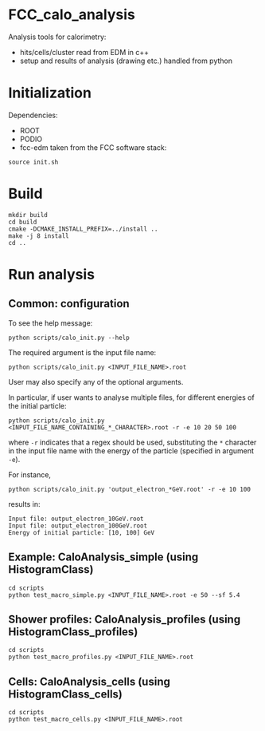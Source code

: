 FCC_calo_analysis
=====================

Analysis tools for calorimetry:
 - hits/cells/cluster read from EDM in c++
 - setup and results of analysis (drawing etc.) handled from python

# Initialization

Dependencies:
 - ROOT
 - PODIO
 - fcc-edm
taken from the FCC software stack:

~~~{.sh}
source init.sh
~~~

# Build

~~~{.sh}
mkdir build
cd build
cmake -DCMAKE_INSTALL_PREFIX=../install ..
make -j 8 install
cd ..
~~~

# Run analysis

## Common: configuration

To see the help message:

~~~{.sh}
python scripts/calo_init.py --help
~~~

The required argument is the input file name:

~~~{.sh}
python scripts/calo_init.py <INPUT_FILE_NAME>.root
~~~

User may also specify any of the optional arguments.

In particular, if user wants to analyse multiple files, for different energies of the initial particle:

~~~{.sh}
python scripts/calo_init.py <INPUT_FILE_NAME_CONTAINING_*_CHARACTER>.root -r -e 10 20 50 100
~~~

where `-r` indicates that a regex should be used, substituting the `*` character in the input file name with the energy of the particle (specified in argument `-e`).

For instance,
~~~{.sh}
python scripts/calo_init.py 'output_electron_*GeV.root' -r -e 10 100
~~~
results in:
~~~{.sh}
Input file: output_electron_10GeV.root
Input file: output_electron_100GeV.root
Energy of initial particle: [10, 100] GeV
~~~


## Example: CaloAnalysis_simple (using HistogramClass)

~~~{.sh}
cd scripts
python test_macro_simple.py <INPUT_FILE_NAME>.root -e 50 --sf 5.4
~~~


## Shower profiles: CaloAnalysis_profiles (using HistogramClass_profiles)

~~~{.sh}
cd scripts
python test_macro_profiles.py <INPUT_FILE_NAME>.root
~~~

## Cells: CaloAnalysis_cells (using HistogramClass_cells)

~~~{.sh}
cd scripts
python test_macro_cells.py <INPUT_FILE_NAME>.root
~~~

